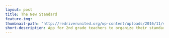 ```yaml
---
layout: post
title: The New Standard
feature-img:
thumbnail-path: "http://redriverunited.org/wp-content/uploads/2016/11/stress.jpg"
short-description: App for 2nd grade teachers to organize their standards-related data
---
```

